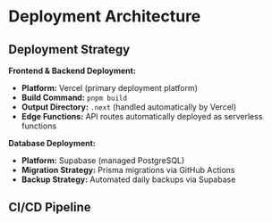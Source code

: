 # Deployment Architecture

## Deployment Strategy

**Frontend & Backend Deployment:**
- **Platform:** Vercel (primary deployment platform)
- **Build Command:** `pnpm build`
- **Output Directory:** `.next` (handled automatically by Vercel)
- **Edge Functions:** API routes automatically deployed as serverless functions

**Database Deployment:**
- **Platform:** Supabase (managed PostgreSQL)
- **Migration Strategy:** Prisma migrations via GitHub Actions
- **Backup Strategy:** Automated daily backups via Supabase

## CI/CD Pipeline

```yaml